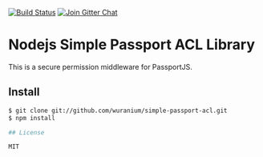 
[![Build Status](https://img.shields.io/travis/wuranium/simple-passport-acl.svg?style=flat)](https://travis-ci.org/wuranium/simple-passport-acl)
[![Join Gitter Chat](https://img.shields.io/badge/gitter-join%20chat%20%E2%86%92-brightgreen.svg?style=flat)](https://gitter.im/madhums/simple-passport-acl?utm_source=badge&utm_medium=badge&utm_campaign=pr-badge&utm_content=badge)

# Nodejs Simple Passport ACL Library

This is a secure permission middleware for PassportJS.

## Install

```sh
$ git clone git://github.com/wuranium/simple-passport-acl.git
$ npm install

## License

MIT
